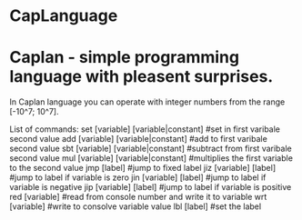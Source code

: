 CapLanguage
===========

Caplan - simple programming language with pleasent surprises.
===========

In Caplan language you can operate with integer numbers from the range [-10^7; 10^7].

List of commands:
set [variable] [variable|constant] #set in first varibale second value
add [variable] [variable|constant] #add to first varibale second value
sbt [variable] [variable|constant] #subtract from first varibale second value
mul [variable] [variable|constant] #multiplies the first variable to the second value
jmp [label] #jump to fixed label
jiz [variable] [label] #jump to label if variable is zero
jin [variable] [label] #jump to label if variable is negative
jip [variable] [label] #jump to label if variable is positive
red [variable] #read from console number and write it to variable
wrt [variable] #write to consolve variable value
lbl [label] #set the label



